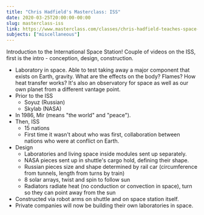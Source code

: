 ```yaml
---
title: "Chris Hadfield's Masterclass: ISS"
date: 2020-03-25T20:00:00-00:00
slug: masterclass-iss
link: https://www.masterclass.com/classes/chris-hadfield-teaches-space-exploration
subjects: ["miscellaneous"]
---
```


Introduction to the International Space Station! Couple of videos on the ISS, first is the intro - conception, design, construction.

* Laboratory in space. Able to test taking away a major component that exists on Earth, gravity. What are the effects on the body? Flames? How heat transfer works? It's also an observatory for space as well as our own planet from a different vantage point.
* Prior to the ISS
    * Soyuz (Russian)
    * Skylab (NASA)
* In 1986, Mir (means "the world" and "peace").
* Then, ISS
    * 15 nations
    * First time it wasn't about who was first, collaboration between nations who were at conflict on Earth.
* Design
    * Laboratories and living space inside modules sent up separately.
    * NASA pieces sent up in shuttle's cargo hold, defining their shape.
    * Russian pieces size and shape determined by rail car (circumference from tunnels, length from turns by train)
    * 8 solar arrays, twist and spin to follow sun
    * Radiators radiate heat (no conduction or convection in space), turn so they can point away from the sun
* Constructed via robot arms on shuttle and on space station itself.
* Private companies will now be building their own laboratories in space.